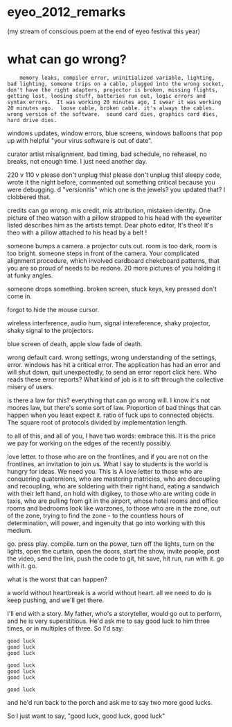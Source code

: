 eyeo_2012_remarks
=================

(my stream of conscious poem at the end of eyeo festival this year)




what can go wrong?
=====================
  
		memory leaks, compiler error, uninitialized variable, lighting, bad lighting, someone trips on a cable, plugged into the wrong socket, don't have the right adapters, projector is broken, missing flights, getting lost, loosing stuff, batteries run out, logic errors and syntax errors.  It was working 20 minutes ago, I swear it was working 20 minutes ago.  loose cable, broken cable. it's always the cables.  wrong version of the software.  sound card dies, graphics card dies, hard drive dies. 

windows updates, window errors, blue screens, windows balloons that pop up with helpful "your virus software is out of date".

curator artist misalignment.  bad timing, bad schedule, no reheasel, no breaks, not enough time. I just need another day. 

220 v 110 v please don't unplug this!  please don't unplug this!  sleepy code, wrote it the night before, commented out something critical because you were debugging.  d
"versionitis" which one is the jewels?  you updated that?  I clobbered that.  

credits can go wrong.  mis credit, mis attribution, mistaken identity.   One picture of theo watson with a pillow strapped to his head with the eyewriter listed describes him as the artists tempt.  Dear photo editor, It's theo!  It's theo with a pillow attached to his head by a belt !

someone bumps a camera.  a projector cuts out. room is too dark, room is too bright.  someone steps in front of the camera.  Your complicated alignment procedure, which involved cardboard chekcboard patterns, that you are so proud of needs to be redone. 20 more pictures of you holding it at funky angles.

someone drops something.   broken screen, stuck keys, key pressed don't come in. 

forgot to hide the mouse cursor. 

wireless interference, audio hum, signal intereference, shaky projector, shaky signal to the projectors. 

blue screen of death, apple slow fade of death.

wrong default card. wrong settings, wrong understanding of the settings, error. windows has hit a critical error. The application has had an error and will shut down, quit unexpectedly, to send an error report click here.  Who reads these error reports?  What kind of job is it to sift through the collective misery of users.  

is there a law for this?  everything that can go wrong will.  I know it's not moores law, but there's some sort of law.  Proportion of bad things that can happen when you least expect it.   ratio of fuck ups to connected objects.  The square root of  protocols divided by implementation length.  

to all of this, and all of you, I have two words: embrace this.   It is the price we pay for working on the edges of the recently possibly. 

love letter. to those who are on the frontlines, and if you are not on the frontlines, an invitation to join us.  What I say to students is the world is hungry for ideas.  We need you.  This is A love letter to those who are conquering quaternions, who are mastering matricies, who are decoupling and recoupling, who are soldering with their right hand, eating a sandwich with their left hand, on hold with digikey, to those who are writing code in taxis, who are pulling from git in the airport, whose hotel rooms and office rooms and bedrooms look like warzones, to those who are in the zone, out of the zone, trying to find the zone - to the countless hours of determination, will power, and ingenuity that go into working with this medium.   
		
go. press play. compile. turn on the power, turn off the lights, turn on the lights, open the curtain, open the doors, start the show, invite people, post the video, send the link, push the code to git, hit save, hit run, run with it.  go with it.  go.
	
what is the worst that can happen?
	
a world without heartbreak is a world without heart.  all we need to do is keep pushing, and we'll get there.  
		
I'll end with a story.  My father, who's a storyteller, would go out to perform, and he is very superstitious.  He'd ask me to say good luck to him three times, or in multiples of three.  So I'd say: 
	
	good luck
	good luck
	good luck
	
	good luck
	good luck
	good luck
	
	good luck
	
and he'd run back to the porch and ask me to say two more good lucks. 
	
So I just want to say, "good luck, good luck, good luck"